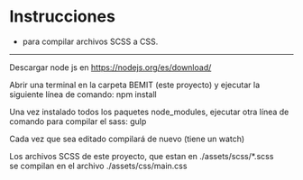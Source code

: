 
# Instrucciones 

- para compilar archivos SCSS a CSS.

---

Descargar node js en https://nodejs.org/es/download/

Abrir una terminal en la carpeta BEMIT (este proyecto) y ejecutar la siguiente línea de comando:
npm install

Una vez instalado todos los paquetes node_modules, 
ejecutar otra línea de comando para compilar el sass: 
gulp


Cada vez que sea editado compilará de nuevo (tiene un watch)

Los archivos SCSS de este proyecto, que estan en ./assets/scss/*.scss <br>
se compilan en el archivo ./assets/css/main.css
